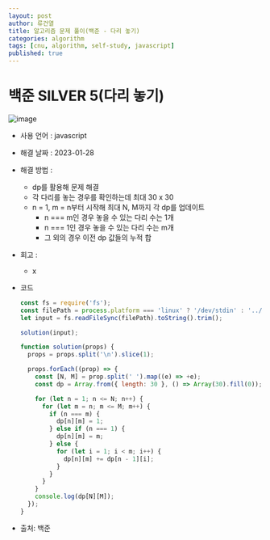 ```yaml
---
layout: post
author: 류건열
title: 알고리즘 문제 풀이(백준 - 다리 놓기)
categories: algorithm
tags: [cnu, algorithm, self-study, javascript]
published: true
---
```


# 백준 SILVER 5(다리 놓기)

![image](https://user-images.githubusercontent.com/34560965/215257424-354bbebc-6379-4c81-843a-3360e337cb20.png)

- 사용 언어 : javascript

- 해결 날짜 : 2023-01-28

- 해결 방법 :

  - dp를 활용해 문제 해결
  - 각 다리를 놓는 경우를 확인하는데 최대 30 x 30
  - n = 1, m = n부터 시작해 최대 N, M까지 각 dp를 업데이트
    - n === m인 경우 놓을 수 있는 다리 수는 1개
    - n === 1인 경우 놓을 수 있는 다리 수는 m개
    - 그 외의 경우 이전 dp 값들의 누적 합

- 회고 :

  - x

- 코드

  ```javascript
  const fs = require('fs');
  const filePath = process.platform === 'linux' ? '/dev/stdin' : '../input.txt';
  let input = fs.readFileSync(filePath).toString().trim();

  solution(input);

  function solution(props) {
    props = props.split('\n').slice(1);

    props.forEach((prop) => {
      const [N, M] = prop.split(' ').map((e) => +e);
      const dp = Array.from({ length: 30 }, () => Array(30).fill(0));

      for (let n = 1; n <= N; n++) {
        for (let m = n; m <= M; m++) {
          if (n === m) {
            dp[n][m] = 1;
          } else if (n === 1) {
            dp[n][m] = m;
          } else {
            for (let i = 1; i < m; i++) {
              dp[n][m] += dp[n - 1][i];
            }
          }
        }
      }
      console.log(dp[N][M]);
    });
  }
  ```

- 출처: 백준
